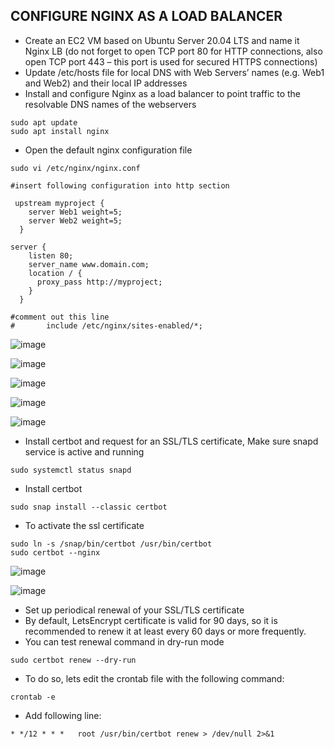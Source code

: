 ## CONFIGURE NGINX AS A LOAD BALANCER

- Create an EC2 VM based on Ubuntu Server 20.04 LTS and name it Nginx LB (do not forget to open TCP port 80 for HTTP connections, also open TCP port 443 – this port is used for secured HTTPS connections)
- Update /etc/hosts file for local DNS with Web Servers’ names (e.g. Web1 and Web2) and their local IP addresses
- Install and configure Nginx as a load balancer to point traffic to the resolvable DNS names of the webservers

```
sudo apt update
sudo apt install nginx
```

- Open the default nginx configuration file

`sudo vi /etc/nginx/nginx.conf`

```
#insert following configuration into http section

 upstream myproject {
    server Web1 weight=5;
    server Web2 weight=5;
  }

server {
    listen 80;
    server_name www.domain.com;
    location / {
      proxy_pass http://myproject;
    }
  }

#comment out this line
#       include /etc/nginx/sites-enabled/*;
```

![image](https://user-images.githubusercontent.com/71001536/165980865-0676b91b-e4ae-4360-989d-3094d402d0bf.png)

![image](https://user-images.githubusercontent.com/71001536/165980809-c6b96ba5-6850-450a-a712-884fa5f380a2.png)

![image](https://user-images.githubusercontent.com/71001536/165981060-70af1d35-57a3-46dd-9e6a-8bc60a5fc5d3.png)

![image](https://user-images.githubusercontent.com/71001536/165981267-1ee2f60e-340a-4681-a1bf-d88692378091.png)

![image](https://user-images.githubusercontent.com/71001536/165981343-d11cd415-c66c-4478-8320-c9adb181b6f5.png)

- Install certbot and request for an SSL/TLS certificate, Make sure snapd service is active and running

`sudo systemctl status snapd`

- Install certbot

`sudo snap install --classic certbot`

- To activate the ssl certificate

```
sudo ln -s /snap/bin/certbot /usr/bin/certbot
sudo certbot --nginx
```

![image](https://user-images.githubusercontent.com/71001536/166066051-9ec80a42-d534-412d-9392-7b060be11a27.png)

![image](https://user-images.githubusercontent.com/71001536/166066173-81d8b863-ac7c-4a25-a28b-393e5036a683.png)

- Set up periodical renewal of your SSL/TLS certificate
- By default, LetsEncrypt certificate is valid for 90 days, so it is recommended to renew it at least every 60 days or more frequently.
- You can test renewal command in dry-run mode

`sudo certbot renew --dry-run`

- To do so, lets edit the crontab file with the following command:

`crontab -e`

- Add following line:

`* */12 * * *   root /usr/bin/certbot renew > /dev/null 2>&1`
